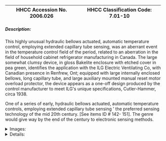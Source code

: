 | **HHCC Accession No. 2006.026** |**HHCC Classification Code:  7.01-10**|
| ----------- | ----------- |
##### Description:
This highly unusual hydraulic bellows actuated, automatic temperature control, employing extended capillary tube sensing, was an aberrant event in the temperature control field of the period, related to an aberration in the field of household cabinet refrigerator manufacturing in Canada. The large somewhat clumsy device, in gloss Bakelite enclosure with etched cover in pea green, identifies the application with the ILG Electric Ventilating Co, with Canadian presence in Renfrew, Ont; equipped with large internally enclosed bellows, long capillary tube, and large auxiliary mounted manual reset motor overload protector, the device appears as a one-off design produced by the control manufacturer to meet ILG's unique specifications, Cutler-Hammer, circa 1938.

One of a series of early, hydraulic bellows actuated, automatic temperature controls, employing extended capillary tube sensing ' the preferred sensing technology of the mid 20th century. [See items ID # 142- 151]. The genre would give way by the end of the century to electronic sensing methods.


<details>
	<summary>Images:</summary>
<div class="gallery gallery-wrapper--full" contenteditable="false" data-is-empty="false" data-translation="Add images" data-columns="6">
<figure class="gallery__item"><a href="#DOMAIN_NAME#gallery/7.01-10.jpg" data-size="2049x911"><img src="#DOMAIN_NAME#gallery/7.01-10-thumbnail.jpg" alt=""></a></figure>
<figure class="gallery__item"><a href="#DOMAIN_NAME#gallery/7.01-10a.jpg" data-size="2173x949"><img src="#DOMAIN_NAME#gallery/7.01-10a-thumbnail.jpg" alt=""></a></figure>
<figure class="gallery__item"><a href="#DOMAIN_NAME#gallery/7.01-10b.jpg" data-size="2240x1398"><img src="#DOMAIN_NAME#gallery/7.01-10b-thumbnail.jpg" alt=""></a></figure>
</div>
</details>


<details>
	<summary>Details:</summary>

##### Group:
7.01 Refrigerating and Air Conditioning Pressure and Temperature Controls - Household

##### Make:
Cutler-Hammer/ ILG

##### Manufacturer:
Cutler-Hammer , Milwaukee Illinois, USA, for ILG

##### Model:
Cutler-Hammer Bulletin  9102, ILG RT-5

##### Serial No.:
- See supplementary body markings partially obliterated

##### Size:
6 in. long plus capillary line x 2 x 3 in. high

##### Weight:
1.5 lbs.

##### Circa:
1938

##### Rating:
Exhibit, education, research, and demonstration quality illustrating a significant milestone in the evolution of extended capillary tube technology through a myriad engineering design developments and applications.

##### Patent Date/Number:


##### Provenance:
From York County (York Region) Ontario, once a rich agricultural hinterlands, attracting early settlement in the last years of the 18th century. Located on the north slopes of the Oak Ridges Moraine, within 20 miles of Toronto, the County would also attract early ex-urban development, to be come a wealthy market place for the emerging household and consumer technologies of the early and mid 20th century. 

This artifact was discovered in the 1950's in the used stock of T. H. Oliver, Refrigeration and Electric Sales and Service, Aurora, Ontario, an early worker in the field of agricultural, industrial and consumer technology.

##### Type and Design:


##### Construction:


##### Material:


##### Special Features:
Original wiring harness, tag end, in rubber covered, two conductor stranded copper 
Large paper and foil wound condenser to reduce contact arching.

##### Accessories:


##### Capacities:


##### Performance Characteristics:


##### Operation:


##### Control and Regulation:


##### Targeted Market Segment:


##### Consumer Acceptance:


##### Merchandising:


##### Market Price:


##### Technological Significance:
The series [see items ID # 142- 151] profiles the evolution of extended capillary tube technology through a myriad engineering design developments and applications. It was a period driven by, and responding to, a new often shameless, marketing hyperbola. For the industry would take full advantage of knowledge from the newly found thermal and fluid flow sciences of the times, as well as of the new materials technology and manufacturing methods of the immediate pre-W.W.II years. 

The industry was clearly out to create ever-increasing consumer interest and expectations for a user friendly, fully automated, self-regulating, affordable, mechanically driven cabinet refrigerators for the Canadian home. It was 'an automatic refrigerator in every kitchen' following the marketing pattern set by the automobile industry for 'an automobile in every garage', that was the call of the captains of the household refrigeration industry. The perfection of a reliable, affordable, and user friendly, automatic temperature control was critical to the success of this business venture.    

The Cutler-Hammer Co. of Milwaukee Ill., who made its name in the electrical switching business in the 1930's was encouraged to enter the automatic temperature control field in this period of rapidly developing pre W.W.II consumer markets. The engineering capacity of the company and its ability to respond to unusual requests is well illustrated by the atypical design configuration developed here for ILG, with Canadain facilities in Renfrew Ontario.  

Among the significant features are:
The original wiring harness, tag end, in rubber covered, two conductor stranded copper, illustrating the early construction and design of these cables, and their application to the home appliance market of the period  
The large paper and foil wound condenser, hanging from the back of the control, apparently used to reduce contact arching. It was a period in which there was relatively little codified engineering experience on the design of small, alternating current switching devices. It is unclear whether the condenser was part of the original product engineering, or an after-market, field adaptation.
The control enclosures in gloss black Bakelite, with attractive etched cover plate, with logo and script in pea green is an example of the early attempts at industrial design. The control was clearly intended to be visible and user friendly part of the Canadian household. This had not been a major priority manufactures here-to for.   
The costly, 24 inch, copper capillary line, with large 3/8 inch control bulb reflects much more commercial control design practice of the period, than residential. The relatively large and overall clumsy nature of the control may well reflect ILG's new arrival in the consumer product field. Its engineering experience having been primarily in commercial and industrial applications [see reference below]

##### Industrial Significance:
see above

##### Socio-economic Significance:
see above

##### Socio-cultural Significance:
- see above

##### Donor:
G. Leslie Oliver, The T. H. Oliver HVACR Collection

##### HHCC Storage Location:


##### Tracking:


##### Bibliographic References:
- See Household Refrigeration, H. B. Hull, Nickerson and Collins, 1st copyright 1924

##### Notes:
Control knob not included

##### Related Reports:

</details>

